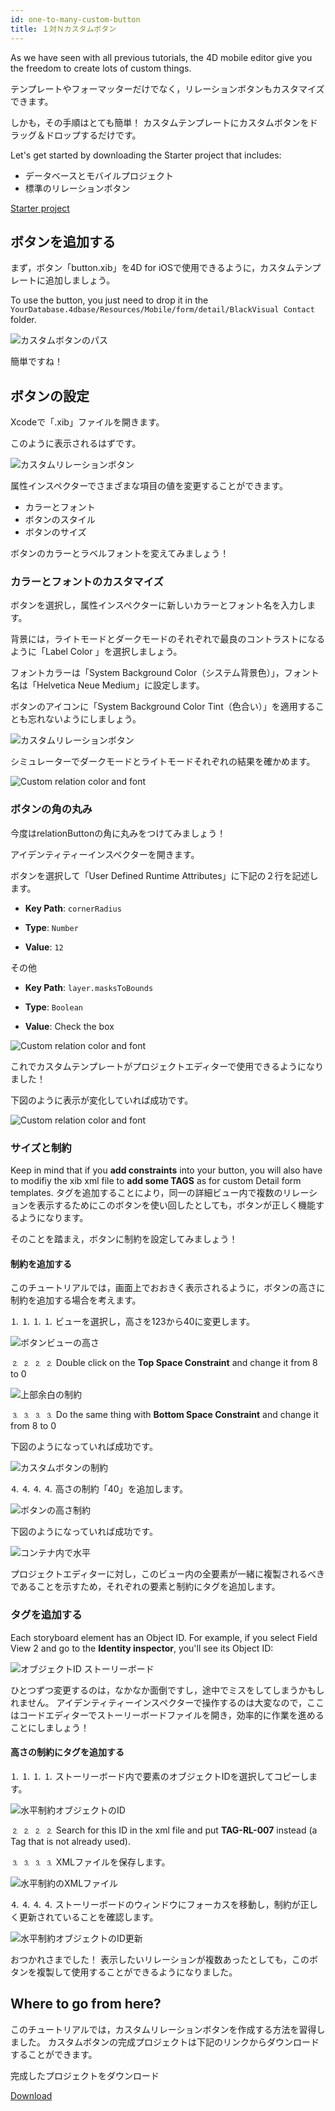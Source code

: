 ```yaml
---
id: one-to-many-custom-button
title: １対Ｎカスタムボタン
---
```


As we have seen with all previous tutorials, the 4D mobile editor give you the freedom to create lots of custom things.

テンプレートやフォーマッターだけでなく，リレーションボタンもカスタマイズできます。

しかも，その手順はとても簡単！ カスタムテンプレートにカスタムボタンをドラッグ＆ドロップするだけです。


Let's get started by downloading the Starter project that includes:

* データベースとモバイルプロジェクト
* 標準のリレーションボタン

<div className="center-button">
<a className="button button--primary"
href="https://github.com/4d-go-mobile/tutorial-OneToManyCustomButton/archive/c507e764e97e006c6c785dfc468f71f5bd708845.zip">Starter project</a>
</div>

## ボタンを追加する

まず，ボタン「button.xib」を4D for iOSで使用できるように，カスタムテンプレートに追加しましょう。

To use the button, you just need to drop it in the `YourDatabase.4dbase/Resources/Mobile/form/detail/BlackVisual Contact` folder.

![カスタムボタンのパス](img/Relation-custom-button-path.png)

簡単ですね！

## ボタンの設定

Xcodeで「.xib」ファイルを開きます。

このように表示されるはずです。

![カスタムリレーションボタン](img/Relations-custom-button-relationButton-4D-for-iOS.png)

属性インスペクターでさまざまな項目の値を変更することができます。

* カラーとフォント
* ボタンのスタイル
* ボタンのサイズ

ボタンのカラーとラベルフォントを変えてみましょう！

### カラーとフォントのカスタマイズ

ボタンを選択し，属性インスペクターに新しいカラーとフォント名を入力します。

背景には，ライトモードとダークモードのそれぞれで最良のコントラストになるように「Label Color 」を選択しましょう。

フォントカラーは「System Background Color（システム背景色）」，フォント名は「Helvetica Neue Medium」に設定します。

ボタンのアイコンに「System Background Color Tint（色合い）」を適用することも忘れないようにしましょう。

![カスタムリレーションボタン](img/Relations-custom-button-relationButton-4D-for-iOS-font-and-Color.png)

シミュレーターでダークモードとライトモードそれぞれの結果を確かめます。

![Custom relation color and font](img/Custom-relation-button-Light-and-Dark-mode-font-and-color.png)

### ボタンの角の丸み

今度はrelationButtonの角に丸みをつけてみましょう！

アイデンティティーインスペクターを開きます。

ボタンを選択して「User Defined Runtime Attributes」に下記の２行を記述します。

* **Key Path**: `cornerRadius`

* **Type**: `Number`

* **Value**: `12`

その他

* **Key Path**: `layer.masksToBounds`

* **Type**: `Boolean`

* **Value**: Check the box

![Custom relation color and font](img/Custom-relation-button-Xcode-round-corners.png)

これでカスタムテンプレートがプロジェクトエディターで使用できるようになりました！

下図のように表示が変化していれば成功です。

![Custom relation color and font](img/Custom-relation-button-round-corners.png)

### サイズと制約

Keep in mind that if you **add constraints** into your button, you will also have to modifiy the xib xml file to **add some TAGS** as for custom Detail form templates. タグを追加することにより，同一の詳細ビュー内で複数のリレーションを表示するためにこのボタンを使い回したとしても，ボタンが正しく機能するようになります。

そのことを踏まえ，ボタンに制約を設定してみましょう！

#### 制約を追加する

このチュートリアルでは，画面上でおおきく表示されるように，ボタンの高さに制約を追加する場合を考えます。

⒈ ⒈ ⒈ ⒈ ビューを選択し，高さを123から40に変更します。

![ボタンビューの高さ](img/Button-view-height.png)

⒉ ⒉ ⒉ ⒉ Double click on the **Top Space Constraint** and change it from 8 to 0

![上部余白の制約](img/Top-Space-constraint.png)

⒊ ⒊ ⒊ ⒊ Do the same thing with **Bottom Space Constraint** and change it from 8 to 0

下図のようになっていれば成功です。

![カスタムボタンの制約](img/Custom-button-constraints.png)

⒋ ⒋ ⒋ ⒋ 高さの制約「40」を追加します。

![ボタンの高さ制約](img/Button-height-constraint.png)

下図のようになっていれば成功です。

![コンテナ内で水平](img/Custom-relation-button-constraints.png)

プロジェクトエディターに対し，このビュー内の全要素が一緒に複製されるべきであることを示すため，それぞれの要素と制約にタグを追加します。


### タグを追加する

Each storyboard element has an Object ID. For example, if you select Field View 2 and go to the **Identity inspector**, you'll see its Object ID:

![オブジェクトID ストーリーボード](img/Custom-button-object-id-storyboard.png)

ひとつずつ変更するのは，なかなか面倒ですし，途中でミスをしてしまうかもしれません。 アイデンティティーインスペクターで操作するのは大変なので，ここはコードエディターでストーリーボードファイルを開き，効率的に作業を進めることにしましょう！

#### 高さの制約にタグを追加する

⒈ ⒈ ⒈ ⒈ ストーリーボード内で要素のオブジェクトIDを選択してコピーします。

![水平制約オブジェクトのID](img/Horizontal-constraint-object-ID.png)

⒉ ⒉ ⒉ ⒉ Search for this ID in the xml file and put **TAG-RL-007** instead (a Tag that is not already used).

⒊ ⒊ ⒊ ⒊ XMLファイルを保存します。

![水平制約のXMLファイル](img/Horizontal-constraint-xml-file.png)

⒋ ⒋ ⒋ ⒋ ストーリーボードのウィンドウにフォーカスを移動し，制約が正しく更新されていることを確認します。

![水平制約オブジェクトのID更新](img/Horizontal-object-id-updated.png)

おつかれさまでした！ 表示したいリレーションが複数あったとしても，このボタンを複製して使用することができるようになりました。

## Where to go from here?

このチュートリアルでは，カスタムリレーションボタンを作成する方法を習得しました。 カスタムボタンの完成プロジェクトは下記のリンクからダウンロードすることができます。

完成したプロジェクトをダウンロード

<div className="center-button">
<a className="button button--primary"
href="https://github.com/4d-go-mobile/tutorial-OneToManyCustomButton/releases/latest/download/tutorial-OneToManyCustomButton.zip">Download</a>
</div>